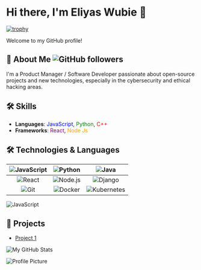 # Hi there, I'm Eliyas Wubie 👋

[![trophy](https://github-profile-trophy.vercel.app/?username=Eliyas-Wubie)](https://github.com/ryo-ma/github-profile-trophy)

Welcome to my GitHub profile! 

## 🚀 About Me ![GitHub followers](https://img.shields.io/github/followers/Eliyas-Wubie?style=social)
I'm a Product Manager / Software Developer passionate about open-source projects and new technologies, especially in the cybersecurity and ethical hacking areas.

## 🛠️ Skills
- **Languages**: <span style="color:blue">JavaScript</span>, <span style="color:green">Python</span>, <span style="color:red">C++</span>
- **Frameworks**: <span style="color:purple">React</span>, <span style="color:orange">Node Js</span>
## 🛠️ Technologies & Languages

| ![JavaScript](https://img.shields.io/badge/JavaScript-F7DF1E?logo=javascript&logoColor=black) | ![Python](https://img.shields.io/badge/Python-3776AB?logo=python&logoColor=white) | ![Java](https://img.shields.io/badge/Java-E34F26?logo=java&logoColor=white) |
|:---:|:---:|:---:|
| ![React](https://img.shields.io/badge/React-61DAFB?logo=react&logoColor=black) | ![Node.js](https://img.shields.io/badge/Node.js-339933?logo=node.js&logoColor=white) | ![Django](https://img.shields.io/badge/Django-092E20?logo=django&logoColor=white) |
| ![Git](https://img.shields.io/badge/Git-F05032?logo=git&logoColor=white) | ![Docker](https://img.shields.io/badge/Docker-2496ED?logo=docker&logoColor=white) | ![Kubernetes](https://img.shields.io/badge/Kubernetes-326CE5?logo=kubernetes&logoColor=white) |
![JavaScript](https://img.shields.io/badge/JavaScript-FFFF00?logo=javascript&logoColor=black)


## 🌟 Projects
- [Project 1](https://github.com/johnDoe/project1)


![My GitHub Stats](https://github-readme-stats.vercel.app/api?username=Eliyas-Wubie&show_icons=true&theme=radical)





![Profile Picture](https://github.com/johnDoe/Eliyas-Wubie/blob/main/profile-picture.jpg)



